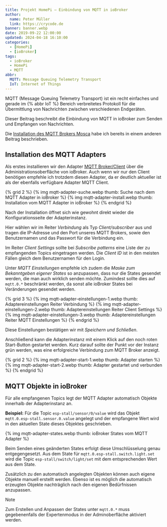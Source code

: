 ```yaml
---
title: Projekt HomePi – Einbindung von MQTT in ioBroker
author:
  name: Peter Müller
  link: https://crycode.de
banner: banner.webp
date: 2019-09-22 12:00:00
updated: 2024-04-18 16:10:00
categories:
  - [HomePi]
  - [ioBroker]
tags:
  - ioBroker
  - HomePi
  - MQTT
abbr:
  MQTT: Message Queuing Telemetry Transport
  IoT: Internet of Things
---
```


MQTT (Message Queuing Telemetry Transport) ist ein recht einfaches und gerade im {% abbr IoT %} Bereich verbreitetes Protokoll für die Übermittlung von Nachrichten zwischen verschiedenen Endgeräten.

Dieser Beitrag beschreibt die Einbindung von MQTT in ioBroker zum Senden und Empfangen von Nachrichten.

<!-- more -->

Die [Installation des MQTT Brokers Mosca](/homepi-mqtt-broker-mosca) habe ich bereits in einem anderen Beitrag beschrieben.

## Installation des MQTT Adapters

Als erstes installieren wir den Adapter [MQTT Broker/Client](https://github.com/ioBroker/ioBroker.mqtt) über die Administrationsoberfläche von ioBroker. Auch wenn wir nur den Client benötigen empfehle ich trotzdem diesen Adapter, da er deutlich aktueller ist als der ebenfalls verfügbare Adapter MQTT Client.

{% grid 2 %}
{% img mqtt-adapter-suche.webp thumb: Suche nach dem MQTT Adapter in ioBroker %}
{% img mqtt-adapter-install.webp thumb: Installation vom MQTT Adapter in ioBroker %}
{% endgrid %}

Nach der Installation öffnet sich wie gewohnt direkt wieder die Konfigurationsseite der Adapterinstanz.

Hier wählen wir im Reiter *Verbindung* als Typ *Client/subscriber* aus und tragen die IP-Adresse und den Port unseres MQTT Brokers, sowie den Benutzernamen und das Passwort für die Verbindung ein.

Im Reiter *Client Settings* sollte bei *Subscribe patterns* eine Liste der zu empfangenden Topics eingetragen werden. Die *Client ID* ist in den meisten Fällen gleich dem Benutzernamen für den Login.

Unter *MQTT Einstellungen* empfehle ich zudem die *Maske zum Bekanntgeben eigener States* so anzupassen, dass nur die States gesendet werden, die man auch wirklich senden möchte. Zumindest sollte dies auf `mqtt.0.*` beschränkt werden, da sonst alle ioBroker States bei Veränderungen gesendet werden.

{% grid 3 %}
{% img mqtt-adapter-einstellungen-1.webp thumb: Adaptereinstellungen Reiter Verbindung %}
{% img mqtt-adapter-einstellungen-2.webp thumb: Adaptereinstellungen Reiter Client Settings %}
{% img mqtt-adapter-einstellungen-3.webp thumb: Adaptereinstellungen Reiter MQTT Einstellungen %}
{% endgrid %}

Diese Einstellungen bestätigen wir mit *Speichern und Schließen*.

Anschließend kann die Adapterinstanz mit einem Klick auf den noch roten Start-Button gestartet werden. Kurz darauf sollte der Punkt vor der Instanz grün werden, was eine erfolgreiche Verbindung zum MQTT Broker anzeigt.

{% grid 2 %}
{% img mqtt-adapter-start-1.webp thumb: Adapter starten %}
{% img mqtt-adapter-start-2.webp thumb: Adapter gestartet und verbunden %}
{% endgrid %}

## MQTT Objekte in ioBroker

Für alle empfangenen Topics legt der MQTT Adapter automatisch Objekte innerhalb der Adapterinstanz an.

**Beispiel:** Für die Topic `esp-stall/sensor/0/value` wird das Objekt `mqtt.0.esp-stall.sensor.0.value` angelegt und der empfangene Wert wird in den aktuellen State dieses Objektes geschrieben.

{% img mqtt-adapter-states.webp thumb: ioBroker States vom MQTT Adapter %}

Beim Senden eines geänderten States erfolgt diese Umschlüsselung genau entgegengesetzt. Aus dem State für `mqtt.0.esp-stall.switch.light.set` wird die Topic `esp-stall/switch/light/set` mit dem entsprechenden Wert aus dem State.

Zusätzlich zu den automatisch angelegten Objekten können auch eigene Objekte manuell erstellt werden. Ebenso ist es möglich die automatisch erzeugten Objekte nachträglich nach den eigenen Bedürfnissen anzupassen.

> [!NOTE]
> Zum Erstellen und Anpassen der States unter `mqtt.0.*` muss gegebenenfalls der Expertenmodus in der Adminoberfläche aktiviert werden.
